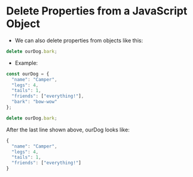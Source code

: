 #  Delete Properties from a JavaScript Object
- We can also delete properties from objects like this:

```js
delete ourDog.bark;
```
- Example:
```js
const ourDog = {
  "name": "Camper",
  "legs": 4,
  "tails": 1,
  "friends": ["everything!"],
  "bark": "bow-wow"
};
```
```js
delete ourDog.bark;
```
After the last line shown above, ourDog looks like:
```js
{
  "name": "Camper",
  "legs": 4,
  "tails": 1,
  "friends": ["everything!"]
}
```